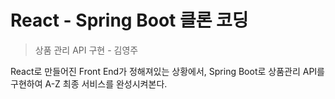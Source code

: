 # React - Spring Boot 클론 코딩
> 상품 관리 API 구현 - 김영주

React로 만들어진 Front End가 정해져있는 상황에서, Spring Boot로 상품관리 API를 구현하여 A-Z 최종 서비스를 완성시켜본다.
